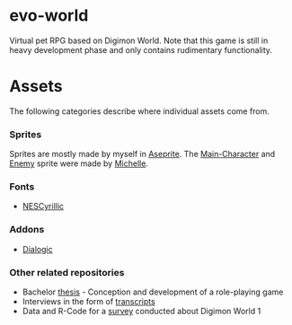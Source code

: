 # evo-world
Virtual pet RPG based on Digimon World.
Note that this game is still in heavy development phase and only contains rudimentary functionality.

# Assets
The following categories describe where individual assets come from.

### Sprites
Sprites are mostly made by myself in [Aseprite](https://www.aseprite.org/).
The [Main-Character](https://github.com/Morphclue/evo-world/blob/master/player/sprites/char.png) and [Enemy](https://github.com/Morphclue/evo-world/blob/master/enemy/sprites/Ghost_16x28.png) sprite were made by [Michelle](https://www.artstation.com/michellej).

### Fonts
* [NESCyrillic](http://www.pentacom.jp/pentacom/bitfontmaker2/gallery/?id=234)

### Addons
* [Dialogic](https://github.com/coppolaemilio/dialogic)

### Other related repositories
* Bachelor [thesis](https://github.com/Morphclue/bachelor-thesis) - Conception and development of a role-playing game
* Interviews in the form of [transcripts](https://github.com/Morphclue/digimon-world-transcripts) 
* Data and R-Code for a [survey](https://github.com/Morphclue/digimon-world-survey) conducted about Digimon World 1
